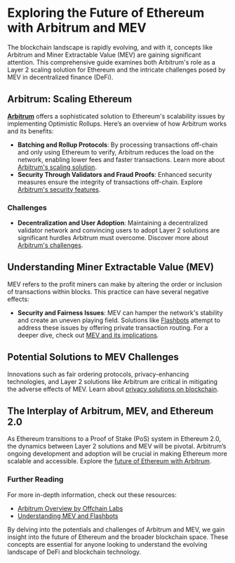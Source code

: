 # Exploring the Future of Ethereum with Arbitrum and MEV

The blockchain landscape is rapidly evolving, and with it, concepts like Arbitrum and Miner Extractable Value (MEV) are gaining significant attention. This comprehensive guide examines both Arbitrum's role as a Layer 2 scaling solution for Ethereum and the intricate challenges posed by MEV in decentralized finance (DeFi).

## Arbitrum: Scaling Ethereum

**[Arbitrum](https://offchainlabs.com/)** offers a sophisticated solution to Ethereum's scalability issues by implementing Optimistic Rollups. Here’s an overview of how Arbitrum works and its benefits:

- **Batching and Rollup Protocols**: By processing transactions off-chain and only using Ethereum to verify, Arbitrum reduces the load on the network, enabling lower fees and faster transactions. Learn more about [Arbitrum's scaling solution](https://www.license-token.com/wiki/arbitrum-scaling-solution).
- **Security Through Validators and Fraud Proofs**: Enhanced security measures ensure the integrity of transactions off-chain. Explore [Arbitrum's security features](https://www.license-token.com/wiki/arbitrum-security).

### Challenges

- **Decentralization and User Adoption**: Maintaining a decentralized validator network and convincing users to adopt Layer 2 solutions are significant hurdles Arbitrum must overcome. Discover more about [Arbitrum's challenges](https://www.license-token.com/wiki/arbitrum-challenges).

## Understanding Miner Extractable Value (MEV)

MEV refers to the profit miners can make by altering the order or inclusion of transactions within blocks. This practice can have several negative effects:

- **Security and Fairness Issues**: MEV can hamper the network's stability and create an uneven playing field. Solutions like [Flashbots](https://www.flashbots.net/) attempt to address these issues by offering private transaction routing. For a deeper dive, check out [MEV and its implications](https://www.license-token.com/wiki/arbitrum-and-mev).

## Potential Solutions to MEV Challenges

Innovations such as fair ordering protocols, privacy-enhancing technologies, and Layer 2 solutions like Arbitrum are critical in mitigating the adverse effects of MEV. Learn about [privacy solutions on blockchain](https://www.license-token.com/wiki/arbitrum-and-privacy-solutions).

## The Interplay of Arbitrum, MEV, and Ethereum 2.0

As Ethereum transitions to a Proof of Stake (PoS) system in Ethereum 2.0, the dynamics between Layer 2 solutions and MEV will be pivotal. Arbitrum’s ongoing development and adoption will be crucial in making Ethereum more scalable and accessible. Explore the [future of Ethereum with Arbitrum](https://www.license-token.com/wiki/arbitrum-future-updates).

### Further Reading

For more in-depth information, check out these resources:

- [Arbitrum Overview by Offchain Labs](https://offchainlabs.com/)
- [Understanding MEV and Flashbots](https://www.flashbots.net/)

By delving into the potentials and challenges of Arbitrum and MEV, we gain insight into the future of Ethereum and the broader blockchain space. These concepts are essential for anyone looking to understand the evolving landscape of DeFi and blockchain technology.